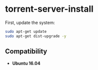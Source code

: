 # torrent-server-install

First, update the system:

```bash
sudo apt-get update
sudo apt-get dist-upgrade -y
```

## Compatibility

- **Ubuntu 16.04**
